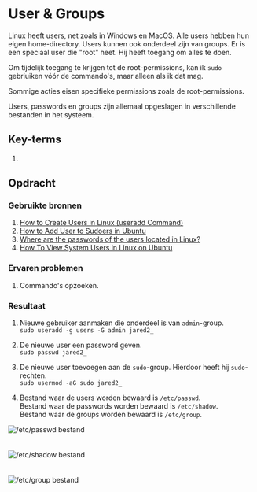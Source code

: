 # User & Groups
Linux heeft users, net zoals in Windows en MacOS. Alle users hebben hun eigen home-directory. Users kunnen ook onderdeel zijn van groups. Er is een speciaal user die "root" heet. Hij heeft toegang om alles te doen.

Om tijdelijk toegang te krijgen tot de root-permissions, kan ik `sudo` gebriuiken vóór de commando's, maar alleen als ik dat mag.

Sommige acties eisen specifieke permissions zoals de root-permissions.

Users, passwords en groups zijn allemaal opgeslagen in verschillende bestanden in het systeem.

## Key-terms
1. 

## Opdracht
### Gebruikte bronnen
1. [How to Create Users in Linux (useradd Command)](https://linuxize.com/post/how-to-create-users-in-linux-using-the-useradd-command/)
2. [How to Add User to Sudoers in Ubuntu](https://linuxize.com/post/how-to-add-user-to-sudoers-in-ubuntu/)
3. [Where are the passwords of the users located in Linux?](https://www.cyberciti.biz/faq/where-are-the-passwords-of-the-users-located-in-linux/)
4. [How To View System Users in Linux on Ubuntu](https://www.digitalocean.com/community/tutorials/how-to-view-system-users-in-linux-on-ubuntu)

### Ervaren problemen
1. Commando's opzoeken.

### Resultaat
1. Nieuwe gebruiker aanmaken die onderdeel is van `admin`-group.<br>
`sudo useradd -g users -G admin jared2_`

2. De nieuwe user een password geven.<br>
`sudo passwd jared2_`

3. De nieuwe user toevoegen aan de `sudo`-group. Hierdoor heeft hij `sudo`-rechten.<br>
`sudo usermod -aG sudo jared2_`

4. Bestand waar de users worden bewaard is `/etc/passwd`.<br> Bestand waar de passwords worden bewaard is `/etc/shadow`.<br>
Bestand waar de groups worden bewaard is `/etc/group`.<br>

<img width="" alt="/etc/passwd bestand" src="https://github.com/techgrounds/techgrounds-JarBanf/blob/main/00_includes/01_Linux/w1_6_user-groups3.png?raw=true">
<br/><br/><br/>

<img width="" alt="/etc/shadow bestand" src="https://github.com/techgrounds/techgrounds-JarBanf/blob/main/00_includes/01_Linux/w1_6_user-groups2.png?raw=true">
<br/><br/><br/>

<img width="" alt="/etc/group bestand" src="https://github.com/techgrounds/techgrounds-JarBanf/blob/main/00_includes/01_Linux/w1_6_user-groups1.png?raw=true">
<br/><br/><br/>